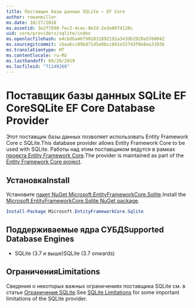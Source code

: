 ```yaml
---
title: Поставщик базы данных SQLite — EF Core
author: rowanmiller
ms.date: 10/27/2016
ms.assetid: 3e2f7698-fec2-4cec-9e2d-2e3e0074120c
uid: core/providers/sqlite/index
ms.openlocfilehash: e4cbdba46f901831892192a343db2920a5760042
ms.sourcegitcommit: cbaa6cc89bd71d5e0bcc891e55743f0e8ea3393b
ms.translationtype: HT
ms.contentlocale: ru-RU
ms.lasthandoff: 09/20/2019
ms.locfileid: "71149268"
---
```

# <a name="sqlite-ef-core-database-provider"></a><span data-ttu-id="2765e-102">Поставщик базы данных SQLite EF Core</span><span class="sxs-lookup"><span data-stu-id="2765e-102">SQLite EF Core Database Provider</span></span>

<span data-ttu-id="2765e-103">Этот поставщик базы данных позволяет использовать Entity Framework Core с SQLite.</span><span class="sxs-lookup"><span data-stu-id="2765e-103">This database provider allows Entity Framework Core to be used with SQLite.</span></span> <span data-ttu-id="2765e-104">Работы над этим поставщиком ведутся в рамках [проекта Entity Framework Core](https://github.com/aspnet/EntityFrameworkCore).</span><span class="sxs-lookup"><span data-stu-id="2765e-104">The provider is maintained as part of the [Entity Framework Core project](https://github.com/aspnet/EntityFrameworkCore).</span></span>

## <a name="install"></a><span data-ttu-id="2765e-105">Установка</span><span class="sxs-lookup"><span data-stu-id="2765e-105">Install</span></span>

<span data-ttu-id="2765e-106">Установите [пакет NuGet Microsoft.EntityFrameworkCore.Sqlite](https://www.nuget.org/packages/Microsoft.EntityFrameworkCore.Sqlite/).</span><span class="sxs-lookup"><span data-stu-id="2765e-106">Install the [Microsoft.EntityFrameworkCore.Sqlite NuGet package](https://www.nuget.org/packages/Microsoft.EntityFrameworkCore.Sqlite/).</span></span>

``` powershell
Install-Package Microsoft.EntityFrameworkCore.Sqlite
```

## <a name="supported-database-engines"></a><span data-ttu-id="2765e-107">Поддерживаемые ядра СУБД</span><span class="sxs-lookup"><span data-stu-id="2765e-107">Supported Database Engines</span></span>

* <span data-ttu-id="2765e-108">SQLite (3.7 и выше)</span><span class="sxs-lookup"><span data-stu-id="2765e-108">SQLite (3.7 onwards)</span></span>

## <a name="limitations"></a><span data-ttu-id="2765e-109">Ограничения</span><span class="sxs-lookup"><span data-stu-id="2765e-109">Limitations</span></span>

<span data-ttu-id="2765e-110">Сведения о некоторых важных ограничениях поставщика SQLite см. в статье [Ограничения SQLite](limitations.md).</span><span class="sxs-lookup"><span data-stu-id="2765e-110">See [SQLite Limitations](limitations.md) for some important limitations of the SQLite provider.</span></span>
